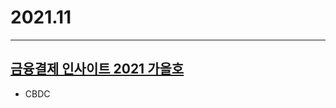 # 2021.11

------

## [금융결제 인사이트 2021 가을호](https://www.kftc.or.kr/kftc/data/EgovkftcDataDetail.do)

- CBDC